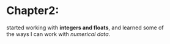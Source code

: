 <h1>Chapter2:</h1>
<p>started working with <b>integers and floats</b>, and learned some of<br/>
the ways I can work with <em>numerical data</em>. </p>
